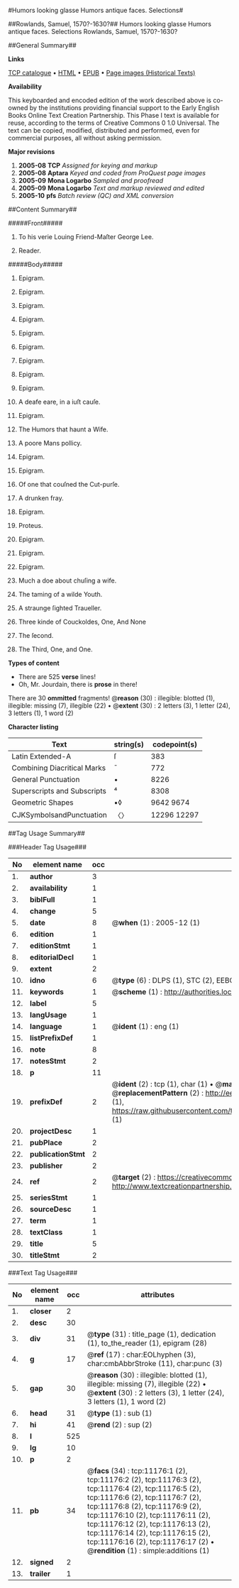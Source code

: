 #Humors looking glasse Humors antique faces. Selections#

##Rowlands, Samuel, 1570?-1630?##
Humors looking glasse
Humors antique faces. Selections
Rowlands, Samuel, 1570?-1630?

##General Summary##

**Links**

[TCP catalogue](http://www.ota.ox.ac.uk/tcp/)  • 
[HTML](http://tei.it.ox.ac.uk/tcp/Texts-HTML/free/A11/A11119.html)  • 
[EPUB](http://tei.it.ox.ac.uk/tcp/Texts-EPUB/free/A11/A11119.epub) • 
[Page images (Historical Texts)](https://data.historicaltexts.jisc.ac.uk/view?pubId=eebo-99846223e&pageId=eebo-99846223e-11176-1)

**Availability**

This keyboarded and encoded edition of the
	       work described above is co-owned by the institutions
	       providing financial support to the Early English Books
	       Online Text Creation Partnership. This Phase I text is
	       available for reuse, according to the terms of Creative
	       Commons 0 1.0 Universal. The text can be copied,
	       modified, distributed and performed, even for
	       commercial purposes, all without asking permission.

**Major revisions**

1. __2005-08__ __TCP__ *Assigned for keying and markup*
1. __2005-08__ __Aptara__ *Keyed and coded from ProQuest page images*
1. __2005-09__ __Mona Logarbo__ *Sampled and proofread*
1. __2005-09__ __Mona Logarbo__ *Text and markup reviewed and edited*
1. __2005-10__ __pfs__ *Batch review (QC) and XML conversion*

##Content Summary##

#####Front#####

1. To his verie Louing Friend-Maſter
George Lee.

1. Reader.

#####Body#####

1. Epigram.

1. Epigram.

1. Epigram.

1. Epigram.

1. Epigram.

1. Epigram.

1. Epigram.

1. Epigram.

1. Epigram.

1. A deafe eare, in a iuſt cauſe.

1. Epigram.

1. The Humors that haunt a Wife.

1. A poore Mans pollicy.

1. Epigram.

1. Epigram.

1. Of one that couſned the Cut-purſe.

1. A drunken fray.

1. Epigram.

1. Proteus.

1. Epigram.

1. Epigram.

1. Epigram.

1. Much a doe about chuſing a wife.

1. The taming of a wilde Youth.

1. A straunge ſighted Traueller.

1. Three kinde of Couckoldes,
One, And None

1. The ſecond.

1. The Third,
One, and One.

**Types of content**

  * There are 525 **verse** lines!
  * Oh, Mr. Jourdain, there is **prose** in there!

There are 30 **ommitted** fragments! 
 @__reason__ (30) : illegible: blotted (1), illegible: missing (7), illegible (22)  •  @__extent__ (30) : 2 letters (3), 1 letter (24), 3 letters (1), 1 word (2)

**Character listing**


|Text|string(s)|codepoint(s)|
|---|---|---|
|Latin Extended-A|ſ|383|
|Combining             Diacritical Marks|̄|772|
|General Punctuation|•|8226|
|Superscripts             and Subscripts|⁴|8308|
|Geometric Shapes|▪◊|9642 9674|
|CJKSymbolsandPunctuation|〈〉|12296 12297|

##Tag Usage Summary##

###Header Tag Usage###

|No|element name|occ|attributes|
|---|---|---|---|
|1.|__author__|3||
|2.|__availability__|1||
|3.|__biblFull__|1||
|4.|__change__|5||
|5.|__date__|8| @__when__ (1) : 2005-12 (1)|
|6.|__edition__|1||
|7.|__editionStmt__|1||
|8.|__editorialDecl__|1||
|9.|__extent__|2||
|10.|__idno__|6| @__type__ (6) : DLPS (1), STC (2), EEBO-CITATION (1), PROQUEST (1), VID (1)|
|11.|__keywords__|1| @__scheme__ (1) : http://authorities.loc.gov/ (1)|
|12.|__label__|5||
|13.|__langUsage__|1||
|14.|__language__|1| @__ident__ (1) : eng (1)|
|15.|__listPrefixDef__|1||
|16.|__note__|8||
|17.|__notesStmt__|2||
|18.|__p__|11||
|19.|__prefixDef__|2| @__ident__ (2) : tcp (1), char (1)  •  @__matchPattern__ (2) : ([0-9\-]+):([0-9IVX]+) (1), (.+) (1)  •  @__replacementPattern__ (2) : http://eebo.chadwyck.com/downloadtiff?vid=$1&page=$2 (1), https://raw.githubusercontent.com/textcreationpartnership/Texts/master/tcpchars.xml#$1 (1)|
|20.|__projectDesc__|1||
|21.|__pubPlace__|2||
|22.|__publicationStmt__|2||
|23.|__publisher__|2||
|24.|__ref__|2| @__target__ (2) : https://creativecommons.org/publicdomain/zero/1.0/ (1), http://www.textcreationpartnership.org/docs/. (1)|
|25.|__seriesStmt__|1||
|26.|__sourceDesc__|1||
|27.|__term__|1||
|28.|__textClass__|1||
|29.|__title__|5||
|30.|__titleStmt__|2||


###Text Tag Usage###

|No|element name|occ|attributes|
|---|---|---|---|
|1.|__closer__|2||
|2.|__desc__|30||
|3.|__div__|31| @__type__ (31) : title_page (1), dedication (1), to_the_reader (1), epigram (28)|
|4.|__g__|17| @__ref__ (17) : char:EOLhyphen (3), char:cmbAbbrStroke (11), char:punc (3)|
|5.|__gap__|30| @__reason__ (30) : illegible: blotted (1), illegible: missing (7), illegible (22)  •  @__extent__ (30) : 2 letters (3), 1 letter (24), 3 letters (1), 1 word (2)|
|6.|__head__|31| @__type__ (1) : sub (1)|
|7.|__hi__|41| @__rend__ (2) : sup (2)|
|8.|__l__|525||
|9.|__lg__|10||
|10.|__p__|2||
|11.|__pb__|34| @__facs__ (34) : tcp:11176:1 (2), tcp:11176:2 (2), tcp:11176:3 (2), tcp:11176:4 (2), tcp:11176:5 (2), tcp:11176:6 (2), tcp:11176:7 (2), tcp:11176:8 (2), tcp:11176:9 (2), tcp:11176:10 (2), tcp:11176:11 (2), tcp:11176:12 (2), tcp:11176:13 (2), tcp:11176:14 (2), tcp:11176:15 (2), tcp:11176:16 (2), tcp:11176:17 (2)  •  @__rendition__ (1) : simple:additions (1)|
|12.|__signed__|2||
|13.|__trailer__|1||
